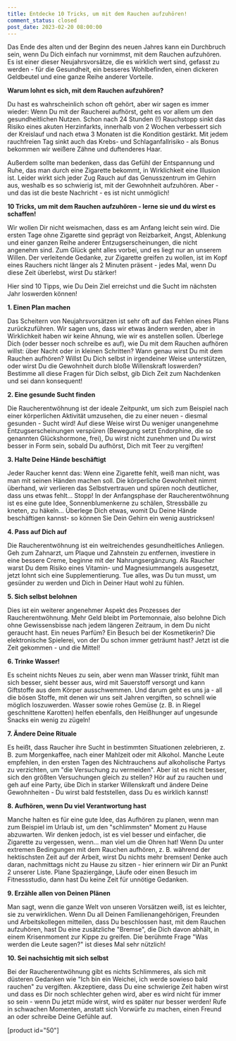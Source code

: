 ```yaml
---
title: Entdecke 10 Tricks, um mit dem Rauchen aufzuhören!
comment_status: closed
post_date: 2023-02-20 08:00:00
---
```

<!-- wp:paragraph -->
<p></p>
<!-- /wp:paragraph -->

<!-- wp:paragraph -->
<p>Das Ende des alten und der Beginn des neuen Jahres kann ein Durchbruch sein, wenn Du Dich einfach nur vornimmst, mit dem Rauchen aufzuhören. Es ist einer dieser Neujahrsvorsätze, die es wirklich wert sind, gefasst zu werden - für die Gesundheit, ein besseres Wohlbefinden, einen dickeren Geldbeutel und eine ganze Reihe anderer Vorteile.</p>
<!-- /wp:paragraph -->

<!-- wp:paragraph -->
<p></p>
<!-- /wp:paragraph -->

<!-- wp:paragraph -->
<p><strong>Warum lohnt es sich, mit dem Rauchen aufzuhören?</strong></p>
<!-- /wp:paragraph -->

<!-- wp:paragraph -->
<p>Du hast es wahrscheinlich schon oft gehört, aber wir sagen es immer wieder: Wenn Du mit der Raucherei aufhörst, geht es vor allem um den gesundheitlichen Nutzen. Schon nach 24 Stunden (!) Rauchstopp sinkt das Risiko eines akuten Herzinfarkts, innerhalb von 2 Wochen verbessert sich der Kreislauf und nach etwa 3 Monaten ist die Kondition gestärkt. Mit jedem rauchfreien Tag sinkt auch das Krebs- und Schlaganfallrisiko - als Bonus bekommen wir weißere Zähne und duftenderes Haar.</p>
<!-- /wp:paragraph -->

<!-- wp:paragraph -->
<p>Außerdem sollte man bedenken, dass das Gefühl der Entspannung und Ruhe, das man durch eine Zigarette bekommt, in Wirklichkeit eine Illusion ist. Leider wirkt sich jeder Zug Rauch auf das Genusszentrum im Gehirn aus, weshalb es so schwierig ist, mit der Gewohnheit aufzuhören. Aber - und das ist die beste Nachricht - es ist nicht unmöglich!</p>
<!-- /wp:paragraph -->

<!-- wp:paragraph -->
<p></p>
<!-- /wp:paragraph -->

<!-- wp:paragraph -->
<p><strong>10 Tricks, um mit dem Rauchen aufzuhören - lerne sie und du wirst es schaffen!</strong></p>
<!-- /wp:paragraph -->

<!-- wp:paragraph -->
<p>Wir wollen Dir nicht weismachen, dass es am Anfang leicht sein wird. Die ersten Tage ohne Zigarette sind geprägt von Reizbarkeit, Angst, Ablenkung und einer ganzen Reihe anderer Entzugserscheinungen, die nicht angenehm sind. Zum Glück geht alles vorbei, und es liegt nur an unserem Willen. Der verleitende Gedanke, zur Zigarette greifen zu wollen, ist im Kopf eines Rauchers nicht länger als 2 Minuten präsent - jedes Mal, wenn Du diese Zeit überlebst, wirst Du stärker!</p>
<!-- /wp:paragraph -->

<!-- wp:paragraph -->
<p>Hier sind 10 Tipps, wie Du Dein Ziel erreichst und die Sucht im nächsten Jahr loswerden können!</p>
<!-- /wp:paragraph -->

<!-- wp:paragraph -->
<p><strong>1. Einen Plan machen</strong></p>
<!-- /wp:paragraph -->

<!-- wp:paragraph -->
<p>Das Scheitern von Neujahrsvorsätzen ist sehr oft auf das Fehlen eines Plans zurückzuführen. Wir sagen uns, dass wir etwas ändern werden, aber in Wirklichkeit haben wir keine Ahnung, wie wir es anstellen sollen. Überlege Dich (oder besser noch schreibe es auf), wie Du mit dem Rauchen aufhören willst: über Nacht oder in kleinen Schritten? Wann genau wirst Du mit dem Rauchen aufhören? Willst Du Dich selbst in irgendeiner Weise unterstützen, oder wirst Du die Gewohnheit durch bloße Willenskraft loswerden? Bestimme all diese Fragen für Dich selbst, gib Dich Zeit zum Nachdenken und sei dann konsequent!</p>
<!-- /wp:paragraph -->

<!-- wp:paragraph -->
<p><strong>2. Eine gesunde Sucht finden</strong></p>
<!-- /wp:paragraph -->

<!-- wp:paragraph -->
<p>Die Raucherentwöhnung ist der ideale Zeitpunkt, um sich zum Beispiel nach einer körperlichen Aktivität umzusehen, die zu einer neuen - diesmal gesunden - Sucht wird! Auf diese Weise wirst Du weniger unangenehme Entzugserscheinungen verspüren (Bewegung setzt Endorphine, die so genannten Glückshormone, frei), Du wirst nicht zunehmen und Du wirst besser in Form sein, sobald Du aufhörst, Dich mit Teer zu vergiften!</p>
<!-- /wp:paragraph -->

<!-- wp:paragraph -->
<p><strong>3. Halte Deine Hände beschäftigt</strong></p>
<!-- /wp:paragraph -->

<!-- wp:paragraph -->
<p>Jeder Raucher kennt das: Wenn eine Zigarette fehlt, weiß man nicht, was man mit seinen Händen machen soll. Die körperliche Gewohnheit nimmt überhand, wir verlieren das Selbstvertrauen und spüren noch deutlicher, dass uns etwas fehlt... Stopp! In der Anfangsphase der Raucherentwöhnung ist es eine gute Idee, Sonnenblumenkerne zu schälen, Stressbälle zu kneten, zu häkeln... Überlege Dich etwas, womit Du Deine Hände beschäftigen kannst- so können Sie Dein Gehirn ein wenig austricksen!</p>
<!-- /wp:paragraph -->

<!-- wp:paragraph -->
<p><strong>4. Pass auf Dich auf</strong></p>
<!-- /wp:paragraph -->

<!-- wp:paragraph -->
<p>Die Raucherentwöhnung ist ein weitreichendes gesundheitliches Anliegen. Geh zum Zahnarzt, um Plaque und Zahnstein zu entfernen, investiere in eine bessere Creme, beginne mit der Nahrungsergänzung. Als Raucher warst Du dem Risiko eines Vitamin- und Magnesiummangels ausgesetzt, jetzt lohnt sich eine Supplementierung. Tue alles, was Du tun musst, um gesünder zu werden und Dich in Deiner Haut wohl zu fühlen.</p>
<!-- /wp:paragraph -->

<!-- wp:paragraph -->
<p><strong>5. Sich selbst belohnen</strong></p>
<!-- /wp:paragraph -->

<!-- wp:paragraph -->
<p>Dies ist ein weiterer angenehmer Aspekt des Prozesses der Raucherentwöhnung. Mehr Geld bleibt im Portemonnaie, also belohne Dich ohne Gewissensbisse nach jedem längeren Zeitraum, in dem Du nicht geraucht hast. Ein neues Parfüm? Ein Besuch bei der Kosmetikerin? Die elektronische Spielerei, von der Du schon immer geträumt hast? Jetzt ist die Zeit gekommen - und die Mittel!</p>
<!-- /wp:paragraph -->

<!-- wp:paragraph -->
<p><strong>6. Trinke Wasser!</strong></p>
<!-- /wp:paragraph -->

<!-- wp:paragraph -->
<p>Es scheint nichts Neues zu sein, aber wenn man Wasser trinkt, fühlt man sich besser, sieht besser aus, wird mit Sauerstoff versorgt und kann Giftstoffe aus dem Körper ausschwemmen. Und darum geht es uns ja - all die bösen Stoffe, mit denen wir uns seit Jahren vergiften, so schnell wie möglich loszuwerden. Wasser sowie rohes Gemüse (z. B. in Riegel geschnittene Karotten) helfen ebenfalls, den Heißhunger auf ungesunde Snacks ein wenig zu zügeln!</p>
<!-- /wp:paragraph -->

<!-- wp:paragraph -->
<p><strong>7. Ändere Deine Rituale</strong></p>
<!-- /wp:paragraph -->

<!-- wp:paragraph -->
<p>Es heißt, dass Raucher ihre Sucht in bestimmten Situationen zelebrieren, z. B. zum Morgenkaffee, nach einer Mahlzeit oder mit Alkohol. Manche Leute empfehlen, in den ersten Tagen des Nichtrauchens auf alkoholische Partys zu verzichten, um "die Versuchung zu vermeiden". Aber ist es nicht besser, sich den größten Versuchungen gleich zu stellen? Hör auf zu rauchen und geh auf eine Party, übe Dich in starker Willenskraft und ändere Deine Gewohnheiten - Du wirst bald feststellen, dass Du es wirklich kannst!</p>
<!-- /wp:paragraph -->

<!-- wp:paragraph -->
<p><strong>8. Aufhören, wenn Du viel Verantwortung hast</strong></p>
<!-- /wp:paragraph -->

<!-- wp:paragraph -->
<p>Manche halten es für eine gute Idee, das Aufhören zu planen, wenn man zum Beispiel im Urlaub ist, um den "schlimmsten" Moment zu Hause abzuwarten. Wir denken jedoch, ist es viel besser und einfacher, die Zigarette zu vergessen, wenn... man viel um die Ohren hat! Wenn Du unter extremen Bedingungen mit dem Rauchen aufhören, z. B. während der hektischsten Zeit auf der Arbeit, wirst Du nichts mehr bremsen! Denke auch daran, nachmittags nicht zu Hause zu sitzen - hier erinnern wir Dir an Punkt 2 unserer Liste. Plane Spaziergänge, Läufe oder einen Besuch im Fitnessstudio, dann hast Du keine Zeit für unnötige Gedanken.</p>
<!-- /wp:paragraph -->

<!-- wp:paragraph -->
<p><strong>9. Erzähle allen von Deinen Plänen</strong></p>
<!-- /wp:paragraph -->

<!-- wp:paragraph -->
<p>Man sagt, wenn die ganze Welt von unseren Vorsätzen weiß, ist es leichter, sie zu verwirklichen. Wenn Du all Deinen Familienangehörigen, Freunden und Arbeitskollegen mitteilen, dass Du beschlossen hast, mit dem Rauchen aufzuhören, hast Du eine zusätzliche "Bremse", die Dich davon abhält, in einem Krisenmoment zur Kippe zu greifen. Die berühmte Frage "Was werden die Leute sagen?" ist dieses Mal sehr nützlich!</p>
<!-- /wp:paragraph -->

<!-- wp:paragraph -->
<p><strong>10. Sei nachsichtig mit sich selbst</strong></p>
<!-- /wp:paragraph -->

<!-- wp:paragraph -->
<p>Bei der Raucherentwöhnung gibt es nichts Schlimmeres, als sich mit düsteren Gedanken wie "Ich bin ein Weichei, ich werde sowieso bald rauchen" zu vergiften. Akzeptiere, dass Du eine schwierige Zeit haben wirst und dass es Dir noch schlechter gehen wird, aber es wird nicht für immer so sein - wenn Du jetzt müde wirst, wird es später nur besser werden! Rufe in schwachen Momenten, anstatt sich Vorwürfe zu machen, einen Freund an oder schreibe Deine Gefühle auf.</p>
<!-- /wp:paragraph -->

<!-- wp:paragraph -->
<p></p>
<!-- /wp:paragraph -->

<!-- wp:shortcode -->
[product id="50"]
<!-- /wp:shortcode -->